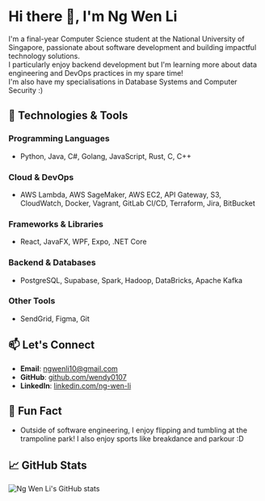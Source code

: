 <!--
**wendy0107/wendy0107** is a ✨ _special_ ✨ repository because its `README.md` (this file) appears on your GitHub profile.

Here are some ideas to get you started:

- 🔭 I’m currently working on ...
- 🌱 I’m currently learning ...
- 👯 I’m looking to collaborate on ...
- 🤔 I’m looking for help with ...
- 💬 Ask me about ...
- 📫 How to reach me: ...
- 😄 Pronouns: ...
- ⚡ Fun fact: ...
-->

# Hi there 👋, I'm Ng Wen Li

I'm a final-year Computer Science student at the National University of Singapore, passionate about software development and building impactful technology solutions. <br>
I particularly enjoy backend development but I'm learning more about data engineering and DevOps practices in my spare time! <br>
I'm also have my specialisations in Database Systems and Computer Security :) <br>

## 🔧 Technologies & Tools

### Programming Languages
- Python, Java, C#, Golang, JavaScript, Rust, C, C++

### Cloud & DevOps
- AWS Lambda, AWS SageMaker, AWS EC2, API Gateway, S3, CloudWatch, Docker, Vagrant, GitLab CI/CD, Terraform, Jira, BitBucket

### Frameworks & Libraries
- React, JavaFX, WPF, Expo, .NET Core

### Backend & Databases
- PostgreSQL, Supabase, Spark, Hadoop, DataBricks, Apache Kafka

### Other Tools
- SendGrid, Figma, Git

## 📫 Let's Connect

- **Email**: ngwenli10@gmail.com
- **GitHub**: [github.com/wendy0107](https://github.com/wendy0107)
- **LinkedIn**: [linkedin.com/ng-wen-li](https://www.linkedin.com/in/ng-wen-li/)


## 🌱 Fun Fact

- Outside of software engineering, I enjoy flipping and tumbling at the trampoline park! I also enjoy sports like breakdance and parkour :D

## 📈 GitHub Stats

![Ng Wen Li's GitHub stats](https://github-readme-stats.vercel.app/api?username=wendy0107&show_icons=true&hide_title=true)
